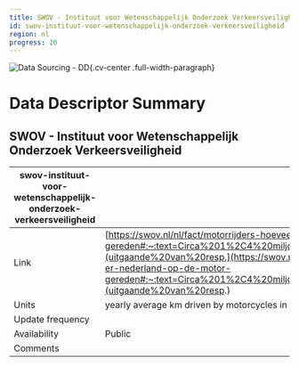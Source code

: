 ```yaml
---
title: SWOV - Instituut voor Wetenschappelijk Onderzoek Verkeersveiligheid
id: swov-instituut-voor-wetenschappelijk-onderzoek-verkeersveiligheid
region: nl
progress: 20
---
```


![Data Sourcing - DD](/images/data-sourcing-dd.jpg){.cv-center .full-width-paragraph}


# Data Descriptor Summary

## SWOV - Instituut voor Wetenschappelijk Onderzoek Verkeersveiligheid

| swov-instituut-voor-wetenschappelijk-onderzoek-verkeersveiligheid             |       |
| ---------------- | ------------------------------------------------------------- |
| Link             | [https://swov.nl/nl/fact/motorrijders-hoeveel-wordt-er-nederland-op-de-motor-gereden#:~:text=Circa%201%2C4%20miljoen%20Nederlanders,per%20jaar%20\(uitgaande%20van%20resp.](https://swov.nl/nl/fact/motorrijders-hoeveel-wordt-er-nederland-op-de-motor-gereden#:~:text=Circa%201%2C4%20miljoen%20Nederlanders,per%20jaar%20\(uitgaande%20van%20resp.)     |
| Units            | yearly average km driven by motorcycles in the Netherlands     |
| Update frequency |     |
| Availability     | Public |
| Comments         |   |





